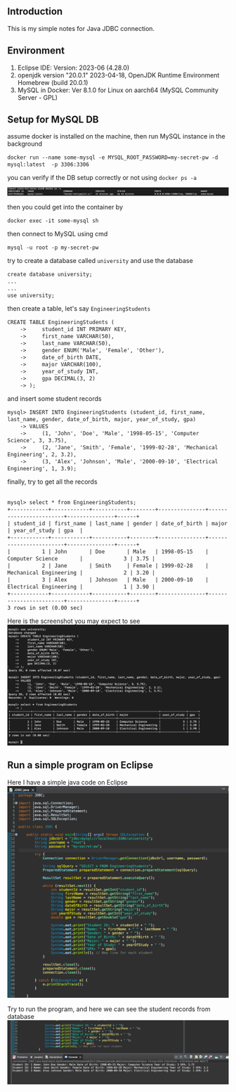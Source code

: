 ## Introduction

This is my simple notes for Java JDBC connection.

## Environment

1. Eclipse IDE: Version: 2023-06 (4.28.0)
2. openjdk version "20.0.1" 2023-04-18, OpenJDK Runtime Environment Homebrew (build 20.0.1)
3. MySQL in Docker: Ver 8.1.0 for Linux on aarch64 (MySQL Community Server - GPL)

## Setup for MySQL DB

assume docker is installed on the machine, then run MySQL instance in the background

```
docker run --name some-mysql -e MYSQL_ROOT_PASSWORD=my-secret-pw -d mysql:latest  -p 3306:3306
```

you can verify if the DB setup correctly or not using `docker ps -a`

<img src="diagram/diagram-1.jpg"/>

then you could get into the container by

```
docker exec -it some-mysql sh
```

then connect to MySQL using cmd

```
mysql -u root -p my-secret-pw
```

try to create a database called `university` and use the database

```
create database university;
...
...
use university;
```

then create a table, let's say `EngineeringStudents`

```
CREATE TABLE EngineeringStudents (
    ->     student_id INT PRIMARY KEY,
    ->     first_name VARCHAR(50),
    ->     last_name VARCHAR(50),
    ->     gender ENUM('Male', 'Female', 'Other'),
    ->     date_of_birth DATE,
    ->     major VARCHAR(100),
    ->     year_of_study INT,
    ->     gpa DECIMAL(3, 2)
    -> );
```

and insert some student records

```
mysql> INSERT INTO EngineeringStudents (student_id, first_name, last_name, gender, date_of_birth, major, year_of_study, gpa)
    -> VALUES
    ->     (1, 'John', 'Doe', 'Male', '1998-05-15', 'Computer Science', 3, 3.75),
    ->     (2, 'Jane', 'Smith', 'Female', '1999-02-28', 'Mechanical Engineering', 2, 3.2),
    ->     (3, 'Alex', 'Johnson', 'Male', '2000-09-10', 'Electrical Engineering', 1, 3.9);
```

finally, try to get all the records

```

mysql> select * from EngineeringStudents;
+------------+------------+-----------+--------+---------------+------------------------+---------------+------+
| student_id | first_name | last_name | gender | date_of_birth | major                  | year_of_study | gpa  |
+------------+------------+-----------+--------+---------------+------------------------+---------------+------+
|          1 | John       | Doe       | Male   | 1998-05-15    | Computer Science       |             3 | 3.75 |
|          2 | Jane       | Smith     | Female | 1999-02-28    | Mechanical Engineering |             2 | 3.20 |
|          3 | Alex       | Johnson   | Male   | 2000-09-10    | Electrical Engineering |             1 | 3.90 |
+------------+------------+-----------+--------+---------------+------------------------+---------------+------+
3 rows in set (0.00 sec)

```

Here is the screenshot you may expect to see
<img src="diagram/diagram-2.jpg"/>

## Run a simple program on Eclipse

Here I have a simple java code on Eclipse
<img src="diagram/diagram-3.jpg"/>

Try to run the program, and here we can see the student records from database
<img src="diagram/diagram-4.jpg"/>
